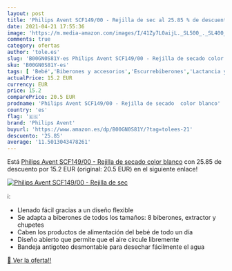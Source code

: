 ```yaml
---
layout: post
title: 'Philips Avent SCF149/00 - Rejilla de sec al 25.85 % de descuento'
date: 2021-04-21 17:55:36
image: 'https://m.media-amazon.com/images/I/41Zy7L0aijL._SL500_._SL400_.jpg'
comments: true
category: ofertas
author: 'tole.es'
slug: 'B00GN0S81Y-es Philips Avent SCF149/00 - Rejilla de secado color blanco'
sku: 'B00GN0S81Y-es'
tags: [ 'Bebé','Biberones y accesorios','Escurrebiberones','Lactancia y alimentación','avent','philips avent', ]
actualPrice: 15.2 EUR
currency: EUR
price: 15.2
comparePrice: 20.5 EUR
prodname: 'Philips Avent SCF149/00 - Rejilla de secado  color blanco'
country: 'es'
flag: '🇪🇸'
brand: 'Philips Avent'
buyurl: 'https://www.amazon.es/dp/B00GN0S81Y/?tag=tolees-21'
descuento: '25.85'
average: '11.5013043478261'
---
```


Está [Philips Avent SCF149/00 - Rejilla de secado  color blanco](https://www.amazon.es/dp/B00GN0S81Y/?tag=tolees-21) con 25.85 de descuento por 15.2 EUR (original: 20.5 EUR) en el siguiente enlace!

[![Philips Avent SCF149/00 - Rejilla de sec](https://m.media-amazon.com/images/I/41Zy7L0aijL._SL500_._SL400_.jpg)](https://www.amazon.es/dp/B00GN0S81Y/?tag=tolees-21)

ℹ️:

- Llenado fácil gracias a un diseño flexible
- Se adapta a biberones de todos los tamaños: 8 biberones, extractor y chupetes
- Caben los productos de alimentación del bebé de todo un día
- Diseño abierto que permite que el aire circule libremente
- Bandeja antigoteo desmontable para desechar fácilmente el agua

[🛒 Ver la oferta!!](https://www.amazon.es/dp/B00GN0S81Y/?tag=tolees-21)
